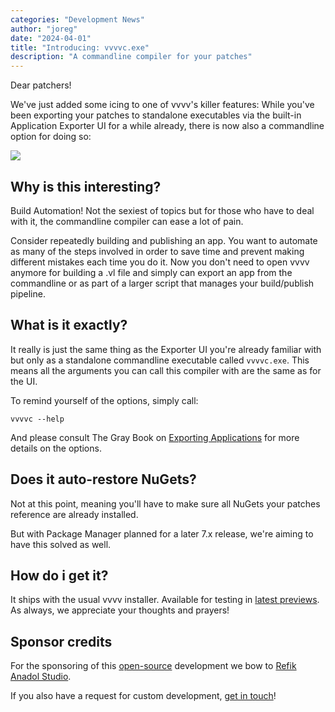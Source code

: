 ```yaml
---
categories: "Development News"
author: "joreg"
date: "2024-04-01"
title: "Introducing: vvvvc.exe"
description: "A commandline compiler for your patches"
---
```


Dear patchers!

We've just added some icing to one of vvvv's killer features: While you've been exporting your patches to standalone executables via the built-in Application Exporter UI for a while already, there is now also a commandline option for doing so:

![](2025-03-31-20-37-13.png)

## Why is this interesting? 

Build Automation! Not the sexiest of topics but for those who have to deal with it, the commandline compiler can ease a lot of pain. 

Consider repeatedly building and publishing an app. You want to automate as many of the steps involved in order to save time and prevent making different mistakes each time you do it. Now you don't need to open vvvv anymore for building a .vl file and simply can export an app from the commandline or as part of a larger script that manages your build/publish pipeline.

## What is it exactly?

It really is just the same thing as the Exporter UI you're already familiar with but only as a standalone commandline executable called `vvvvc.exe`. This means all the arguments you can call this compiler with are the same as for the UI. 

To remind yourself of the options, simply call:

    vvvvc --help

And please consult The Gray Book on [Exporting Applications](https://thegraybook.vvvv.org/reference/hde/exporting.html) for more details on the options.

## Does it auto-restore NuGets?

Not at this point, meaning you'll have to make sure all NuGets your patches reference are already installed. 

But with Package Manager planned for a later 7.x release, we're aiming to have this solved as well.

## How do i get it?

It ships with the usual vvvv installer. Available for testing in [latest previews](https://vvvv.org/download/). As always, we appreciate your thoughts and prayers!

## Sponsor credits

For the sponsoring of this [open-source](https://github.com/vvvv/VL.Devices.Axis) development we bow to [Refik Anadol Studio](https://refikanadol.com/).

If you also have a request for custom development, [get in touch](mailto:devvvvs@vvvv.org)!